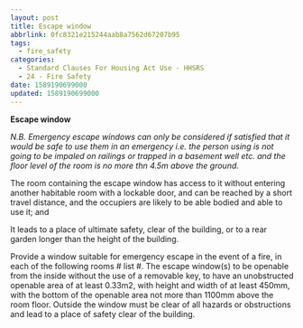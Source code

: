 ```yaml
---
layout: post
title: Escape window
abbrlink: 0fc8321e215244aab8a7562d67207b95
tags:
  - fire_safety
categories:
  - Standard Clauses For Housing Act Use - HHSRS
  - 24 - Fire Safety
date: 1589190699000
updated: 1589190699000
---
```


**Escape window**

*N.B. Emergency escape windows can only be considered if satisfied that it would be safe to use them in an emergency i.e. the person using is not going to be impaled on railings or trapped in a basement well etc. and the floor level of the room is no more thn 4.5m above the ground.*

The room containing the escape window has access to it without entering another habitable room with a lockable door, and can be reached by a short travel distance, and the occupiers are likely to be able bodied and able to use it; and

It leads to a place of ultimate safety, clear of the building, or to a rear garden longer than the height of the building.

Provide a window suitable for emergency escape in the event of a fire, in each of the following rooms # list #. The escape window(s) to be openable from the inside without the use of a removable key, to have an unobstructed openable area of at least 0.33m2, with height and width of at least 450mm, with the bottom of the openable area not more than 1100mm above the room floor. Outside the window must be clear of all hazards or obstructions and lead to a place of safety clear of the building.
